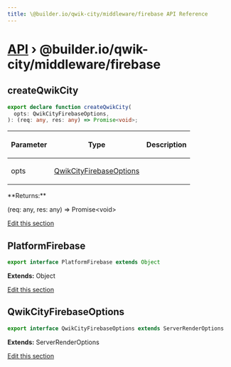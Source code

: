 ```yaml
---
title: \@builder.io/qwik-city/middleware/firebase API Reference
---
```


# [API](/api) &rsaquo; @builder.io/qwik-city/middleware/firebase

## createQwikCity

```typescript
export declare function createQwikCity(
  opts: QwikCityFirebaseOptions,
): (req: any, res: any) => Promise<void>;
```

<table><thead><tr><th>

Parameter

</th><th>

Type

</th><th>

Description

</th></tr></thead>
<tbody><tr><td>

opts

</td><td>

[QwikCityFirebaseOptions](#qwikcityfirebaseoptions)

</td><td>

</td></tr>
</tbody></table>
**Returns:**

(req: any, res: any) =&gt; Promise&lt;void&gt;

[Edit this section](https://github.com/BuilderIO/qwik/tree/main/packages/qwik-city/middleware/firebase/index.ts)

## PlatformFirebase

```typescript
export interface PlatformFirebase extends Object
```

**Extends:** Object

[Edit this section](https://github.com/BuilderIO/qwik/tree/main/packages/qwik-city/middleware/firebase/index.ts)

## QwikCityFirebaseOptions

```typescript
export interface QwikCityFirebaseOptions extends ServerRenderOptions
```

**Extends:** ServerRenderOptions

[Edit this section](https://github.com/BuilderIO/qwik/tree/main/packages/qwik-city/middleware/firebase/index.ts)
